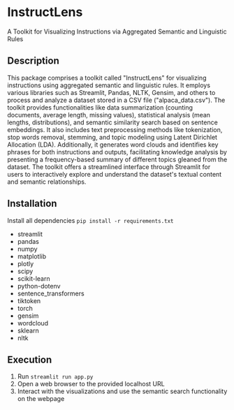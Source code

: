 # InstructLens
A Toolkit for Visualizing Instructions via Aggregated Semantic and Linguistic Rules

## Description
This package comprises a toolkit called "InstructLens" for visualizing instructions using aggregated semantic and linguistic rules. It employs various libraries such as Streamlit, Pandas, NLTK, Gensim, and others to process and analyze a dataset stored in a CSV file ("alpaca_data.csv"). The toolkit provides functionalities like data summarization (counting documents, average length, missing values), statistical analysis (mean lengths, distributions), and semantic similarity search based on sentence embeddings. It also includes text preprocessing methods like tokenization, stop words removal, stemming, and topic modeling using Latent Dirichlet Allocation (LDA). Additionally, it generates word clouds and identifies key phrases for both instructions and outputs, facilitating knowledge analysis by presenting a frequency-based summary of different topics gleaned from the dataset. The toolkit offers a streamlined interface through Streamlit for users to interactively explore and understand the dataset's textual content and semantic relationships.

## Installation
Install all dependencies `pip install -r requirements.txt`
- streamlit
- pandas
- numpy
- matplotlib
- plotly
- scipy
- scikit-learn
- python-dotenv
- sentence_transformers
- tiktoken
- torch
- gensim
- wordcloud
- sklearn
- nltk

## Execution
1. Run `streamlit run app.py`
2. Open a web browser to the provided localhost URL
3. Interact with the visualizations and use the semantic search functionality on the webpage
